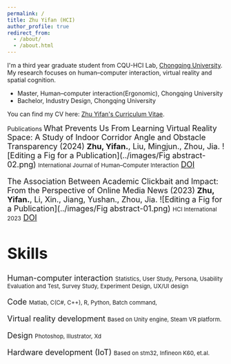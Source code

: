 ```yaml
---
permalink: /
title: Zhu Yifan (HCI)
author_profile: true
redirect_from:
  - /about/
  - /about.html
---
```

I'm a third year graduate student from CQU-HCI Lab, [Chongqing University](https://www.cqu.edu.cn/). My research focuses on human–computer interaction, virtual reality and spatial cognition.

- Master, Human–computer interaction(Ergonomic), Chongqing University
- Bachelor, Industry Design, Chongqing University

You can find my CV here: [Zhu Yifan's Curriculum Vitae](../assets/Zhuyifan_cv_Web.pdf).

Publications
<font size = 4>What Prevents Us From Learning Virtual Reality Space: A Study of Indoor Corridor Angle and Obstacle Transparency (2024)<font>
**Zhu, Yifan.**, Liu, Mingjun., Zhou, Jia.
![Editing a Fig for a Publication](../images/Fig abstract-02.png)
<font size = 2>International Journal of Human–Computer Interaction</font>
[DOI](https://www.tandfonline.com/doi/abs/10.1080/10447318.2024.2364473/)

<font size = 4>The Association Between Academic Clickbait and Impact: From the Perspective of Online Media News (2023)</font>
**Zhu, Yifan.**, Li, Xin., Jiang, Yushan., Zhou, Jia.
![Editing a Fig for a Publication](../images/Fig abstract-01.png)
<font size = 2>HCI International 2023</font>
[DOI](https://doi.org/10.1007/978-3-031-48044-7_32)


# Skills
Human-computer interaction
<font size = 2>Statistics, User Study, Persona, Usability Evaluation and Test, Survey Study, Experiment Design, UX/UI design</font>

Code
<font size = 2>Matlab, C(C#, C++), R, Python, Batch command,</font>

Virtual reality development
<font size = 2>Based on Unity engine, Steam VR platform. </font>

Design
<font size = 2>Photoshop, Illustrator, Xd</font>

Hardware development (IoT)
<font size = 2>Based on stm32, Infineon K60, et.al. </font>

